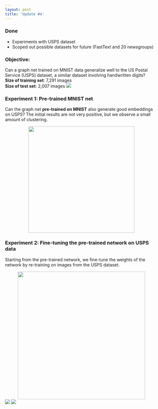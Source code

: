 ```yaml
---
layout: post
title: 'Update #4'
---
```

### Done
  * Experiments with USPS dataset
  * Scoped out possible datasets for future (FastText and 20 newsgroups)

### Objective:
Can a graph net trained on MNIST data generalize well to the US Postal Service (USPS) dataset, a similar dataset involving handwritten digits? <br>
__Size of training set__: 7,291 images <br>
__Size of test set__: 2,007 images
<img src="{{ site.baseurl }}/public/update_4/digits.png">

### Experiment 1: Pre-trained MNIST net
Can the graph net __pre-trained on MNIST__ also generate good embeddings on USPS? 
The initial results are not very positive, but we observe a small amount of clustering.
<center><img src="{{ site.baseurl }}/public/update_4/lousy_net.png" width="350"></center>

### Experiment 2: Fine-tuning the pre-trained network on USPS data
Starting from the pre-trained network, we fine-tune the weights of the network by re-training on images from the USPS dataset.
<center><img src="{{ site.baseurl }}/public/update_4/fine_tuning.png" width="420"></center>
<img src="{{ site.baseurl }}/public/update_4/results_table.png">
<img src="{{ site.baseurl }}/public/update_4/usps_emb_plot.png">


